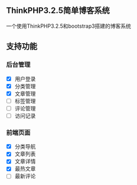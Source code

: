 ## ThinkPHP3.2.5简单博客系统

一个使用ThinkPHP3.2.5和bootstrap3搭建的博客系统

## 支持功能

### 后台管理

- [x] 用户登录
- [X] 分类管理
- [x] 文章管理
- [ ] 标签管理
- [ ] 评论管理
- [ ] 访问记录

### 前端页面

- [x] 分类导航
- [x] 文章列表
- [x] 文章详情
- [x] 最热文章
- [ ] 最新评论